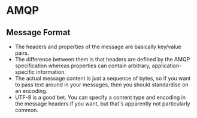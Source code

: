 # AMQP

## Message Format
- The headers and properties of the message are basically key/value pairs. 
- The difference between them is that headers are defined by the AMQP specification whereas properties can contain arbitrary, application-specific information. 
- The actual message content is just a sequence of bytes, so if you want to pass text around in your messages, then you should standardise on an encoding. 
- UTF-8 is a good bet. You can specify a content type and encoding in the message headers if you want, but that's apparently not particularly common.

